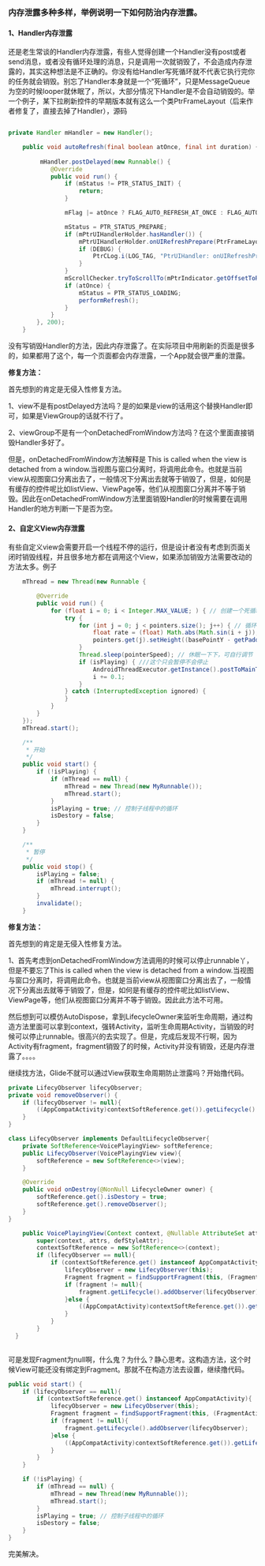 ### 内存泄露多种多样，举例说明一下如何防治内存泄露。

#### 1、Handler内存泄露

还是老生常谈的Handler内存泄露，有些人觉得创建一个Handler没有post或者send消息，或者没有循环处理的消息，只是调用一次就销毁了，不会造成内存泄露的，其实这种想法是不正确的。你没有给Handler写死循环就不代表它执行完你的任务就会销毁。别忘了Handler本身就是一个“死循环”，只是MessageQueue为空的时候looper就休眠了，所以，大部分情况下Handler是不会自动销毁的。举一个例子，某下拉刷新控件的早期版本就有这么一个类PtrFrameLayout（后来作者修复了，直接去掉了Handler），源码

```java

private Handler mHandler = new Handler();

    public void autoRefresh(final boolean atOnce, final int duration) {
     
      	 mHandler.postDelayed(new Runnable() {
            @Override
            public void run() {
                if (mStatus != PTR_STATUS_INIT) {
                    return;
                }

                mFlag |= atOnce ? FLAG_AUTO_REFRESH_AT_ONCE : FLAG_AUTO_REFRESH_BUT_LATER;

                mStatus = PTR_STATUS_PREPARE;
                if (mPtrUIHandlerHolder.hasHandler()) {
                    mPtrUIHandlerHolder.onUIRefreshPrepare(PtrFrameLayout.this);
                    if (DEBUG) {
                        PtrCLog.i(LOG_TAG, "PtrUIHandler: onUIRefreshPrepare, mFlag %s", mFlag);
                    }
                }
                mScrollChecker.tryToScrollTo(mPtrIndicator.getOffsetToRefresh(), duration);
                if (atOnce) {
                    mStatus = PTR_STATUS_LOADING;
                    performRefresh();
                }
            }
        }, 200);
    }

```

没有写销毁Handler的方法，因此内存泄露了。在实际项目中用刷新的页面是很多的，如果都用了这个，每一个页面都会内存泄露，一个App就会很严重的泄露。

**修复方法：**

首先想到的肯定是无侵入性修复方法。

1、view不是有postDelayed方法吗？是的如果是view的话用这个替换Handler即可，如果是ViewGroup的话就不行了。

2、viewGroup不是有一个onDetachedFromWindow方法吗？在这个里面直接销毁Handler多好了。

但是，onDetachedFromWindow方法解释是 This is called when the view is detached from a window.当视图与窗口分离时，将调用此命令。也就是当前view从视图窗口分离出去了，一般情况下分离出去就等于销毁了，但是，如何是有缓存的控件呢比如listView、ViewPage等，他们从视图窗口分离并不等于销毁。因此在onDetachedFromWindow方法里面销毁Handler的时候需要在调用Handler的地方判断一下是否为空。

#### 2、自定义View内存泄露

有些自定义view会需要开启一个线程不停的运行，但是设计者没有考虑到页面关闭时销毁线程，并且很多地方都在调用这个View，如果添加销毁方法需要改动的方法太多。例子

```java
    mThread = new Thread(new Runnable {

        @Override
        public void run() {
            for (float i = 0; i < Integer.MAX_VALUE; ) { // 创建一个死循环，每循环一次i+0.1
                try {
                    for (int j = 0; j < pointers.size(); j++) { // 循环改变每个指针高度
                        float rate = (float) Math.abs(Math.sin(i + j)); // 利用正弦有规律的获取0~1的数。
                        pointers.get(j).setHeight((basePointY - getPaddingTop()) * rate); // rate 乘以 可绘制高度，来改变每个指针的高度
                    }
                    Thread.sleep(pointerSpeed); // 休眠一下下，可自行调节
                    if (isPlaying) { ///这个只会暂停不会停止
                        AndroidThreadExecutor.getInstance().postToMainThread(VoicePlayingView.this::invalidate);
                        i += 0.1;
                    }
                } catch (InterruptedException ignored) {
                }
            }
        }
    });
    mThread.start();

    /**
     * 开始
     */
    public void start() {
        if (!isPlaying) {
            if (mThread == null) {
                mThread = new Thread(new MyRunnable());
                mThread.start();
            }
            isPlaying = true; // 控制子线程中的循环
            isDestory = false;
        }
    }

    /**
     * 暂停
     */
    public void stop() {
        isPlaying = false;
        if (mThread != null) {
            mThread.interrupt();
        }
        invalidate();
    }

```

**修复方法：**

首先想到的肯定是无侵入性修复方法。

1、首先考虑到onDetachedFromWindow方法调用的时候可以停止runnable丫，但是不要忘了This is called when the view is detached from a window.当视图与窗口分离时，将调用此命令。也就是当前view从视图窗口分离出去了，一般情况下分离出去就等于销毁了，但是，如何是有缓存的控件呢比如listView、ViewPage等，他们从视图窗口分离并不等于销毁。因此此方法不可用。

然后想到可以模仿AutoDispose，拿到LifecycleOwner来监听生命周期，通过构造方法里面可以拿到context，强转Activity，监听生命周期Activity，当销毁的时候可以停止runnable。很高兴的去实现了。但是，完成后发现不行啊，因为Activity有fragment，fragment销毁了的时候，Activity并没有销毁，还是内存泄露了。。。。

继续找方法，Glide不就可以通过View获取生命周期防止泄露吗？开始撸代码。

```java
private LifecyObserver lifecyObserver;
private void removeObserver() {
    if (lifecyObserver != null){
        ((AppCompatActivity)contextSoftReference.get()).getLifecycle().removeObserver(lifecyObserver);
    }
}

class LifecyObserver implements DefaultLifecycleObserver{
    private SoftReference<VoicePlayingView> softReference;
    public LifecyObserver(VoicePlayingView view){
        softReference = new SoftReference<>(view);
    }

    @Override
    public void onDestroy(@NonNull LifecycleOwner owner) {
        softReference.get().isDestory = true;
        softReference.get().removeObserver();
    }
}

    public VoicePlayingView(Context context, @Nullable AttributeSet attrs, int defStyleAttr) {
        super(context, attrs, defStyleAttr);
        contextSoftReference = new SoftReference<>(context);
        if (lifecyObserver == null){
            if (contextSoftReference.get() instanceof AppCompatActivity){
                lifecyObserver = new LifecyObserver(this);
                Fragment fragment = findSupportFragment(this, (FragmentActivity) contextSoftReference.get());
                if (fragment != null){
                    fragment.getLifecycle().addObserver(lifecyObserver);
                }else {
                    ((AppCompatActivity)contextSoftReference.get()).getLifecycle().addObserver(lifecyObserver);
                }
            }
        }
  }
 
```

可是发现Fragment为null啊，什么鬼？为什么？静心思考。这构造方法，这个时候View可能还没有绑定到Fragment。那就不在构造方法去设置，继续撸代码。

```java
public void start() {
    if (lifecyObserver == null){
        if (contextSoftReference.get() instanceof AppCompatActivity){
            lifecyObserver = new LifecyObserver(this);
            Fragment fragment = findSupportFragment(this, (FragmentActivity) contextSoftReference.get());
            if (fragment != null){
                fragment.getLifecycle().addObserver(lifecyObserver);
            }else {
                ((AppCompatActivity)contextSoftReference.get()).getLifecycle().addObserver(lifecyObserver);
            }
        }
    }

    if (!isPlaying) {
        if (mThread == null) {
            mThread = new Thread(new MyRunnable());
            mThread.start();
        }
        isPlaying = true; // 控制子线程中的循环
        isDestory = false;
    }
}
```

完美解决。

